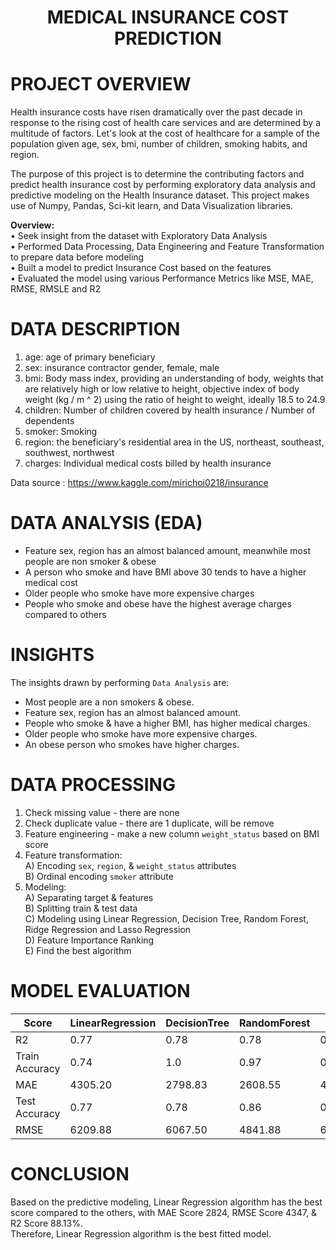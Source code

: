 # <p align = "center"> MEDICAL INSURANCE COST PREDICTION</p>

# PROJECT OVERVIEW
Health insurance costs have risen dramatically over the past decade in response to the rising cost of health care services and are determined by a multitude of factors. Let's look at the cost of healthcare for a sample of the population given age, sex, bmi, number of children, smoking habits, and region.

The purpose of this project is to determine the contributing factors and predict health insurance cost by performing exploratory data analysis and predictive modeling on the Health Insurance dataset. This project makes use of Numpy, Pandas, Sci-kit learn, and Data Visualization libraries.

<b>Overview:</b> <br>
• Seek insight from the dataset with Exploratory Data Analysis <br>
• Performed Data Processing, Data Engineering and Feature Transformation to prepare data before modeling <br>
• Built a model to predict Insurance Cost based on the features <br>
• Evaluated the model using various Performance Metrics like MSE, MAE, RMSE, RMSLE and R2<br>

# DATA DESCRIPTION
1. age: age of primary beneficiary
2. sex: insurance contractor gender, female, male
3. bmi: Body mass index, providing an understanding of body, weights that are relatively high or low relative to height,
objective index of body weight (kg / m ^ 2) using the ratio of height to weight, ideally 18.5 to 24.9
4. children: Number of children covered by health insurance / Number of dependents
5. smoker: Smoking
6. region: the beneficiary's residential area in the US, northeast, southeast, southwest, northwest
7. charges: Individual medical costs billed by health insurance

Data source : https://www.kaggle.com/mirichoi0218/insurance

# DATA ANALYSIS (EDA)
* Feature sex, region has an almost balanced amount, meanwhile most people are non smoker & obese
* A person who smoke and have BMI above 30 tends to have a higher medical cost
* Older people who smoke have more expensive charges
* People who smoke and obese have the highest average charges compared to others

# INSIGHTS
The insights drawn by performing `Data Analysis` are:

- Most people are a non smokers & obese.
- Feature sex, region has an almost balanced amount.
- People who smoke & have a higher BMI, has higher medical charges.
- Older people who smoke have more expensive charges.
- An obese person who smokes have higher charges.

# DATA PROCESSING 
1. Check missing value - there are none <br>
2. Check duplicate value - there are 1 duplicate, will be remove <br>
3. Feature engineering - make a new column `weight_status` based on BMI score <br>
4. Feature transformation: <br>
 A) Encoding `sex`, `region`, & `weight_status` attributes <br>
 B) Ordinal encoding `smoker` attribute <br>
5. Modeling: <br>
 A) Separating target & features <br>
 B) Splitting train & test data <br>
 C) Modeling using Linear Regression, Decision Tree, Random Forest, Ridge Regression and Lasso Regression <br>
 D) Feature Importance Ranking <br>
 E) Find the best algorithm <br>
 
# MODEL EVALUATION 
| Score | LinearRegression | DecisionTree | RandomForest | Ridge |
| ----------- | ----------- | ----------- | ----------- | ----------- |
| R2 | 0.77 | 0.78 | 0.78 | 0.86 |
| Train Accuracy | 0.74 | 1.0 | 0.97 | 0.74 |
| MAE | 4305.20 | 2798.83 | 2608.55 | 4311.10 |
| Test Accuracy | 0.77 | 0.78 | 0.86 | 0.77 | 
| RMSE | 6209.88 | 6067.50 | 4841.88 | 6238.13 |
 
# CONCLUSION
Based on the predictive modeling, Linear Regression algorithm has the best score compared to the others, with MAE Score 2824, RMSE Score 4347, & R2 Score 88.13%. <br>
Therefore, Linear Regression algorithm is the best fitted model.
